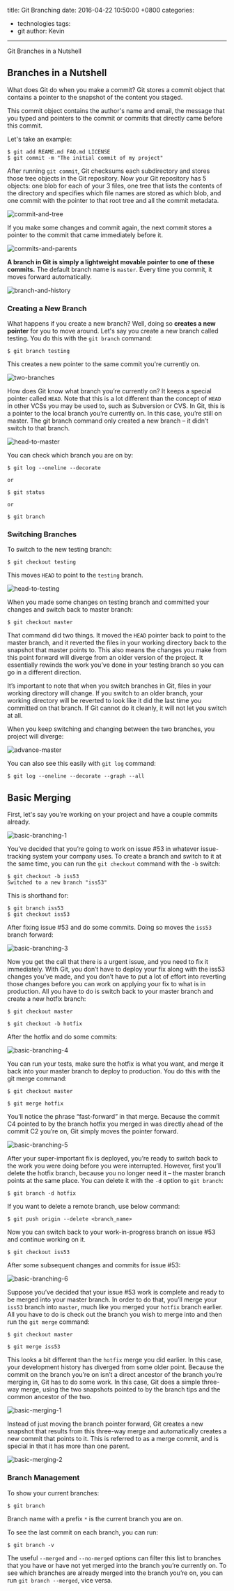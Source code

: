 title: Git Branching
date: 2016-04-22 10:50:00 +0800
categories:
 - technologies
tags:
 - git
author: Kevin
---

Git Branches in a Nutshell

<!-- more -->

## Branches in a Nutshell

What does Git do when you make a commit? Git stores a commit object that contains a pointer to the snapshot of the content you staged.

This commit object contains the author's name and email, the message that you typed and pointers to the commit or commits that directly came before this commit.

Let's take an example:

    $ git add REAME.md FAQ.md LICENSE
    $ git commit -m "The initial commit of my project"
    
After running `git commit`, Git checksums each subdirectory and stores those tree objects in the Git repository. Now your Git repository has 5 objects: one blob for each of your 3 files, one tree that lists the contents of the directory and specifies which file names are stored as which blob, and one commit with the pointer to that root tree and all the commit metadata.

![commit-and-tree](/images/posts/git/commit-and-tree.png)

If you make some changes and commit again, the next commit stores a pointer to the commit that came immediately before it.

![commits-and-parents](/images/posts/git/commits-and-parents.png)

**A branch in Git is simply a lightweight movable pointer to one of these commits.** The default branch name is `master`. Every time you commit, it moves forward automatically.

![branch-and-history](/images/posts/git/branch-and-history.png)

### Creating a New Branch

What happens if you create a new branch? Well, doing so **creates a new pointer** for you to move around. Let's say you create a new branch called testing. You do this with the `git branch` command:

    $ git branch testing
    
This creates a new pointer to the same commit you're currently on.

![two-branches](/images/posts/git/two-branches.png)

How does Git know what branch you’re currently on? It keeps a special pointer called `HEAD`. Note that this is a lot different than the concept of `HEAD` in other VCSs you may be used to, such as Subversion or CVS. In Git, this is a pointer to the local branch you’re currently on. In this case, you’re still on master. The git branch command only created a new branch – it didn’t switch to that branch.

![head-to-master](/images/posts/git/head-to-master.png)

You can check which branch you are on by:

    $ git log --oneline --decorate
    
    or
    
    $ git status
    
    or 
    
    $ git branch
    
### Switching Branches

To switch to the new testing branch:

    $ git checkout testing
    
This moves `HEAD` to point to the `testing` branch.

![head-to-testing](/images/posts/git/head-to-testing.png)

When you made some changes on testing branch and committed your changes and switch back to master branch:

    $ git checkout master

That command did two things. It moved the `HEAD` pointer back to point to the master branch, and it reverted the files in your working directory back to the snapshot that master points to. This also means the changes you make from this point forward will diverge from an older version of the project. It essentially rewinds the work you’ve done in your testing branch so you can go in a different direction.

It’s important to note that when you switch branches in Git, files in your working directory will change. If you switch to an older branch, your working directory will be reverted to look like it did the last time you committed on that branch. If Git cannot do it cleanly, it will not let you switch at all.

When you keep switching and changing between the two branches, you project will diverge:

![advance-master](/images/posts/git/advance-master.png)

You can also see this easily with `git log` command:

    $ git log --oneline --decorate --graph --all
    
    
## <a name="basic_merging"></a> Basic Merging

First, let's say you're working on your project and have a couple commits already.

![basic-branching-1](/images/posts/git/basic-branching-1.png)

You’ve decided that you’re going to work on issue #53 in whatever issue-tracking system your company uses. To create a branch and switch to it at the same time, you can run the `git checkout` command with the `-b` switch:

    $ git checkout -b iss53
    Switched to a new branch "iss53"
    
This is shorthand for:

    $ git branch iss53
    $ git checkout iss53
    
After fixing issue #53 and do some commits. Doing so moves the `iss53` branch forward:

![basic-branching-3](/images/posts/git/basic-branching-3.png)

Now you get the call that there is a urgent issue, and you need to fix it immediately. With Git, you don’t have to deploy your fix along with the iss53 changes you’ve made, and you don’t have to put a lot of effort into reverting those changes before you can work on applying your fix to what is in production. All you have to do is switch back to your master branch and create a new hotfix branch:

    $ git checkout master
    
    $ git checkout -b hotfix
    
After the hotfix and do some commits:

![basic-branching-4](/images/posts/git/basic-branching-4.png)

You can run your tests, make sure the hotfix is what you want, and merge it back into your master branch to deploy to production. You do this with the git merge command:

    $ git checkout master
    
    $ git merge hotfix
    
You’ll notice the phrase “fast-forward” in that merge. Because the commit C4 pointed to by the branch hotfix you merged in was directly ahead of the commit C2 you’re on, Git simply moves the pointer forward.

![basic-branching-5](/images/posts/git/basic-branching-5.png)


After your super-important fix is deployed, you’re ready to switch back to the work you were doing before you were interrupted. However, first you’ll delete the hotfix branch, because you no longer need it – the master branch points at the same place. You can delete it with the `-d` option to `git branch`:

    $ git branch -d hotfix
	
If you want to delete a remote branch, use below command:

    $ git push origin --delete <branch_name>
    
Now you can switch back to your work-in-progress branch on issue #53 and continue working on it.

    $ git checkout iss53
    
After some subsequent changes and commits for issue #53:
    
![basic-branching-6](/images/posts/git/basic-branching-6.png)

Suppose you’ve decided that your issue #53 work is complete and ready to be merged into your master branch. In order to do that, you’ll merge your `iss53` branch into `master`, much like you merged your `hotfix` branch earlier. All you have to do is check out the branch you wish to merge into and then run the `git merge` command:

    $ git checkout master

    $ git merge iss53
    
This looks a bit different than the `hotfix` merge you did earlier. In this case, your development history has diverged from some older point. Because the commit on the branch you’re on isn’t a direct ancestor of the branch you’re merging in, Git has to do some work. In this case, Git does a simple three-way merge, using the two snapshots pointed to by the branch tips and the common ancestor of the two.

![basic-merging-1](/images/posts/git/basic-merging-1.png)

Instead of just moving the branch pointer forward, Git creates a new snapshot that results from this three-way merge and automatically creates a new commit that points to it. This is referred to as a merge commit, and is special in that it has more than one parent.

![basic-merging-2](/images/posts/git/basic-merging-2.png)

### Branch Management

To show your current branches:
    
    $ git branch
    
Branch name with a prefix `*` is the current branch you are on.

To see the last commit on each branch, you can run:

    $ git branch -v
    
The useful `--merged` and `--no-merged` options can filter this list to branches that you have or have not yet merged into the branch you’re currently on. To see which branches are already merged into the branch you’re on, you can run `git branch --merged`, vice versa.






